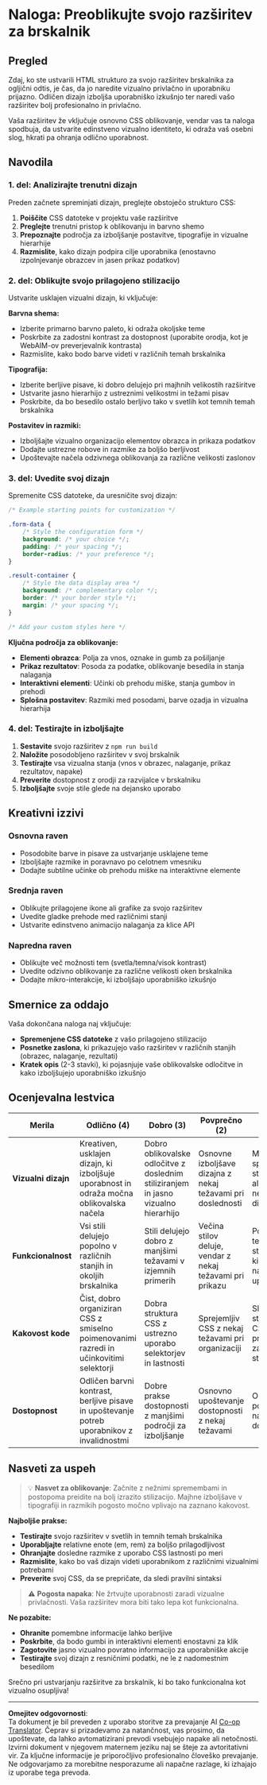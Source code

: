 <!--
CO_OP_TRANSLATOR_METADATA:
{
  "original_hash": "b6897c02603d0045dd6d8256e8714baa",
  "translation_date": "2025-10-25T00:47:15+00:00",
  "source_file": "5-browser-extension/1-about-browsers/assignment.md",
  "language_code": "sl"
}
-->
# Naloga: Preoblikujte svojo razširitev za brskalnik

## Pregled

Zdaj, ko ste ustvarili HTML strukturo za svojo razširitev brskalnika za ogljični odtis, je čas, da jo naredite vizualno privlačno in uporabniku prijazno. Odličen dizajn izboljša uporabniško izkušnjo ter naredi vašo razširitev bolj profesionalno in privlačno.

Vaša razširitev že vključuje osnovno CSS oblikovanje, vendar vas ta naloga spodbuja, da ustvarite edinstveno vizualno identiteto, ki odraža vaš osebni slog, hkrati pa ohranja odlično uporabnost.

## Navodila

### 1. del: Analizirajte trenutni dizajn

Preden začnete spreminjati dizajn, preglejte obstoječo strukturo CSS:

1. **Poiščite** CSS datoteke v projektu vaše razširitve
2. **Preglejte** trenutni pristop k oblikovanju in barvno shemo
3. **Prepoznajte** področja za izboljšanje postavitve, tipografije in vizualne hierarhije
4. **Razmislite**, kako dizajn podpira cilje uporabnika (enostavno izpolnjevanje obrazcev in jasen prikaz podatkov)

### 2. del: Oblikujte svojo prilagojeno stilizacijo

Ustvarite usklajen vizualni dizajn, ki vključuje:

**Barvna shema:**
- Izberite primarno barvno paleto, ki odraža okoljske teme
- Poskrbite za zadostni kontrast za dostopnost (uporabite orodja, kot je WebAIM-ov preverjevalnik kontrasta)
- Razmislite, kako bodo barve videti v različnih temah brskalnika

**Tipografija:**
- Izberite berljive pisave, ki dobro delujejo pri majhnih velikostih razširitve
- Ustvarite jasno hierarhijo z ustreznimi velikostmi in težami pisav
- Poskrbite, da bo besedilo ostalo berljivo tako v svetlih kot temnih temah brskalnika

**Postavitev in razmiki:**
- Izboljšajte vizualno organizacijo elementov obrazca in prikaza podatkov
- Dodajte ustrezne robove in razmike za boljšo berljivost
- Upoštevajte načela odzivnega oblikovanja za različne velikosti zaslonov

### 3. del: Uvedite svoj dizajn

Spremenite CSS datoteke, da uresničite svoj dizajn:

```css
/* Example starting points for customization */

.form-data {
    /* Style the configuration form */
    background: /* your choice */;
    padding: /* your spacing */;
    border-radius: /* your preference */;
}

.result-container {
    /* Style the data display area */
    background: /* complementary color */;
    border: /* your border style */;
    margin: /* your spacing */;
}

/* Add your custom styles here */
```

**Ključna področja za oblikovanje:**
- **Elementi obrazca**: Polja za vnos, oznake in gumb za pošiljanje
- **Prikaz rezultatov**: Posoda za podatke, oblikovanje besedila in stanja nalaganja
- **Interaktivni elementi**: Učinki ob prehodu miške, stanja gumbov in prehodi
- **Splošna postavitev**: Razmiki med posodami, barve ozadja in vizualna hierarhija

### 4. del: Testirajte in izboljšajte

1. **Sestavite** svojo razširitev z `npm run build`
2. **Naložite** posodobljeno razširitev v svoj brskalnik
3. **Testirajte** vsa vizualna stanja (vnos v obrazec, nalaganje, prikaz rezultatov, napake)
4. **Preverite** dostopnost z orodji za razvijalce v brskalniku
5. **Izboljšajte** svoje stile glede na dejansko uporabo

## Kreativni izzivi

### Osnovna raven
- Posodobite barve in pisave za ustvarjanje usklajene teme
- Izboljšajte razmike in poravnavo po celotnem vmesniku
- Dodajte subtilne učinke ob prehodu miške na interaktivne elemente

### Srednja raven
- Oblikujte prilagojene ikone ali grafike za svojo razširitev
- Uvedite gladke prehode med različnimi stanji
- Ustvarite edinstveno animacijo nalaganja za klice API

### Napredna raven
- Oblikujte več možnosti tem (svetla/temna/visok kontrast)
- Uvedite odzivno oblikovanje za različne velikosti oken brskalnika
- Dodajte mikro-interakcije, ki izboljšajo uporabniško izkušnjo

## Smernice za oddajo

Vaša dokončana naloga naj vključuje:

- **Spremenjene CSS datoteke** z vašo prilagojeno stilizacijo
- **Posnetke zaslona**, ki prikazujejo vašo razširitev v različnih stanjih (obrazec, nalaganje, rezultati)
- **Kratek opis** (2-3 stavki), ki pojasnjuje vaše oblikovalske odločitve in kako izboljšujejo uporabniško izkušnjo

## Ocenjevalna lestvica

| Merila | Odlično (4) | Dobro (3) | Povprečno (2) | Začetno (1) |
|--------|-------------|-----------|---------------|-------------|
| **Vizualni dizajn** | Kreativen, usklajen dizajn, ki izboljšuje uporabnost in odraža močna oblikovalska načela | Dobro oblikovalske odločitve z doslednim stiliziranjem in jasno vizualno hierarhijo | Osnovne izboljšave dizajna z nekaj težavami pri doslednosti | Minimalne spremembe stilizacije ali nedosleden dizajn |
| **Funkcionalnost** | Vsi stili delujejo popolno v različnih stanjih in okoljih brskalnika | Stili delujejo dobro z manjšimi težavami v izjemnih primerih | Večina stilov deluje, vendar z nekaj težavami pri prikazu | Pomembne težave s stilizacijo, ki vplivajo na uporabnost |
| **Kakovost kode** | Čist, dobro organiziran CSS z smiselno poimenovanimi razredi in učinkovitimi selektorji | Dobra struktura CSS z ustrezno uporabo selektorjev in lastnosti | Sprejemljiv CSS z nekaj težavami pri organizaciji | Slaba struktura CSS ali preveč zapleteno stiliziranje |
| **Dostopnost** | Odličen barvni kontrast, berljive pisave in upoštevanje potreb uporabnikov z invalidnostmi | Dobre prakse dostopnosti z manjšimi področji za izboljšanje | Osnovno upoštevanje dostopnosti z nekaj težavami | Omejena pozornost na zahteve dostopnosti |

## Nasveti za uspeh

> 💡 **Nasvet za oblikovanje**: Začnite z nežnimi spremembami in postopoma preidite na bolj izrazito stilizacijo. Majhne izboljšave v tipografiji in razmikih pogosto močno vplivajo na zaznano kakovost.

**Najboljše prakse:**
- **Testirajte** svojo razširitev v svetlih in temnih temah brskalnika
- **Uporabljajte** relativne enote (em, rem) za boljšo prilagodljivost
- **Ohranjajte** dosledne razmike z uporabo CSS lastnosti po meri
- **Razmislite**, kako bo vaš dizajn videti uporabnikom z različnimi vizualnimi potrebami
- **Preverite** svoj CSS, da se prepričate, da sledi pravilni sintaksi

> ⚠️ **Pogosta napaka**: Ne žrtvujte uporabnosti zaradi vizualne privlačnosti. Vaša razširitev mora biti tako lepa kot funkcionalna.

**Ne pozabite:**
- **Ohranite** pomembne informacije lahko berljive
- **Poskrbite**, da bodo gumbi in interaktivni elementi enostavni za klik
- **Zagotovite** jasno vizualno povratno informacijo za uporabniške akcije
- **Testirajte** svoj dizajn z resničnimi podatki, ne le z nadomestnim besedilom

Srečno pri ustvarjanju razširitve za brskalnik, ki bo tako funkcionalna kot vizualno osupljiva!

---

**Omejitev odgovornosti**:  
Ta dokument je bil preveden z uporabo storitve za prevajanje AI [Co-op Translator](https://github.com/Azure/co-op-translator). Čeprav si prizadevamo za natančnost, vas prosimo, da upoštevate, da lahko avtomatizirani prevodi vsebujejo napake ali netočnosti. Izvirni dokument v njegovem maternem jeziku naj se šteje za avtoritativni vir. Za ključne informacije je priporočljivo profesionalno človeško prevajanje. Ne odgovarjamo za morebitne nesporazume ali napačne razlage, ki izhajajo iz uporabe tega prevoda.